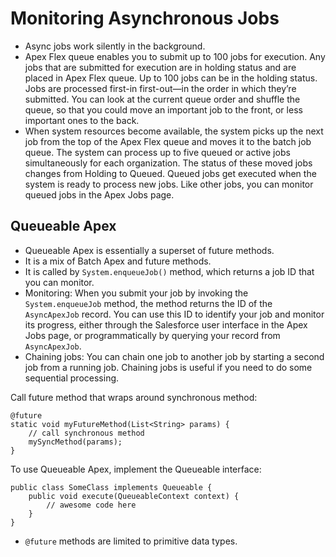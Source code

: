 # Monitoring Asynchronous Jobs

* Async jobs work silently in the background.
* Apex Flex queue enables you to submit up to 100 jobs for execution.  Any jobs that are submitted for execution are in holding status and are placed in Apex Flex queue.  Up to 100 jobs can be in the holding status.  Jobs are processed first-in first-out—in the order in which they’re submitted. You can look at the current queue order and shuffle the queue, so that you could move an important job to the front, or less important ones to the back.  
* When system resources become available, the system picks up the next job from the top of the Apex Flex queue and moves it to the batch job queue. The system can process up to five queued or active jobs simultaneously for each organization. The status of these moved jobs changes from Holding to Queued. Queued jobs get executed when the system is ready to process new jobs. Like other jobs, you can monitor queued jobs in the Apex Jobs page.

## Queueable Apex
* Queueable Apex is essentially a superset of future methods.
* It is a mix of Batch Apex and future methods.
* It is called by `System.enqueueJob()` method, which returns a job ID that you can monitor.
* Monitoring: When you submit your job by invoking the `System.enqueueJob` method, the method returns the ID of the `AsyncApexJob` record. You can use this ID to identify your job and monitor its progress, either through the Salesforce user interface in the Apex Jobs page, or programmatically by querying your record from `AsyncApexJob`.
* Chaining jobs: You can chain one job to another job by starting a second job from a running job. Chaining jobs is useful if you need to do some sequential processing.

Call future method that wraps around synchronous method:
```Apex
@future
static void myFutureMethod(List<String> params) {
    // call synchronous method
    mySyncMethod(params);
}
```

To use Queueable Apex, implement the Queueable interface:
```Apex
public class SomeClass implements Queueable { 
    public void execute(QueueableContext context) {
        // awesome code here
    }
}
```

* `@future` methods are limited to primitive data types.
